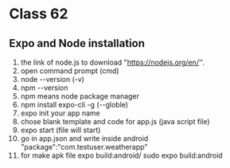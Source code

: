 # Class 62

## Expo and Node installation

1. the link of node.js to download "https://nodejs.org/en/''.
2. open command prompt (cmd) 
3. node --version  (-v) 
4. npm --version 
5. npm means node package manager
6. npm install expo-cli -g (--globle)
7. expo init your app name 
8. chose blank template and code for app.js (java script file)
9. expo start  (file will start)
10. go in app.json and write inside android  "package":"com.testuser.weatherapp"
11. for make apk file expo build:android/ sudo expo build:android